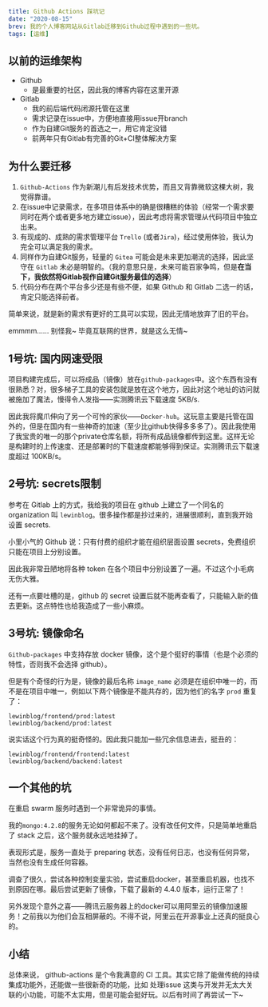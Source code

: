 ```yaml lw-blog-meta
title: Github Actions 踩坑记
date: "2020-08-15"
brev: 我的个人博客网站从Gitlab迁移到Github过程中遇到的一些坑。
tags: [运维]
```

## 以前的运维架构

- Github
    + 是最重要的社区，因此我的博客内容在这里开源
- Gitlab
    + 我的前后端代码闭源托管在这里
    + 需求记录在issue中，方便地直接用issue开branch
    + 作为自建Git服务的首选之一，用它肯定没错
    + 前两年只有Gitlab有完善的Git+CI整体解决方案

## 为什么要迁移

1. `Github-Actions` 作为新潮儿有后发技术优势，而且又背靠微软这棵大树，我觉得靠谱。
2. 在issue中记录需求，在多项目体系中的确是很糟糕的体验（经常一个需求要同时在两个或者更多地方建立issue），因此考虑将需求管理从代码项目中独立出来。
3. 有现成的、成熟的需求管理平台 `Trello` (或者`Jira`)，经过使用体验，我认为完全可以满足我的需求。
4. 同样作为自建Git服务，轻量的 `Gitea` 可能会是未来更加潮流的选择，因此坚守在 `Gitlab` 未必是明智的。（我的意思只是，未来可能百家争鸣，但是**在当下，我依然将Gitlab视作自建Git服务最佳的选择**）
5. 代码分布在两个平台多少还是有些不便，如果 Github 和 Gitlab 二选一的话，肯定只能选择前者。

简单来说，就是新的需求有更好的工具可以实现，因此无情地放弃了旧的平台。

emmmm…… 别怪我~ 毕竟互联网的世界，就是这么无情~

## 1号坑: 国内网速受限

项目构建完成后，可以将成品（镜像）放在`github-packages`中。这个东西有没有很熟悉？对，很多梯子工具的安装包就是放在这个地方，因此对这个地址的访问就被施加了魔法，慢得令人发指——实测腾讯云下载速度 5KB/s.

因此我将魔爪伸向了另一个可怜的家伙——`Docker-hub`。这玩意主要是托管在国外的，但是在国内有一些神奇的加速（至少比github快得多多多了）。因此我使用了我宝贵的唯一的那个private仓库名额，将所有成品镜像都传到这里。这样无论是构建时的上传速度、还是部署时的下载速度都能够得到保证。实测腾讯云下载速度超过 100KB/s。

## 2号坑: secrets限制

参考在 Gitlab 上的方式，我给我的项目在 github 上建立了一个同名的 organization 叫 `lewinblog`。很多操作都是抄过来的，进展很顺利，直到我开始设置 secrets.

小里小气的 Github 说：只有付费的组织才能在组织层面设置 secrets，免费组织只能在项目上分别设置。

因此我非常丑陋地将各种 token 在各个项目中分别设置了一遍。不过这个小毛病无伤大雅。

还有一点要吐槽的是，github 的 secret 设置后就不能再查看了，只能输入新的值去更新。这点特性也给我造成了一些小麻烦。

## 3号坑: 镜像命名

`Github-packages` 中支持存放 docker 镜像，这个是个挺好的事情（也是个必须的特性，否则我不会选择 github）。

但是有个奇怪的行为是，镜像的最后名称 `image_name` 必须是在组织中唯一的，而不是在项目中唯一，例如以下两个镜像是不能共存的，因为他们的名字 `prod` 重复了：

```text
lewinblog/frontend/prod:latest
lewinblog/backend/prod:latest
```

说实话这个行为真的挺奇怪的。因此我只能加一些冗余信息进去，挺丑的：

```text
lewinblog/frontend/frontend:latest
lewinblog/backend/backend:latest
```

## 一个其他的坑

在重启 swarm 服务时遇到一个非常诡异的事情。

我的`mongo:4.2.8`的服务无论如何都起不来了。没有改任何文件，只是简单地重启了 stack 之后，这个服务就永远地挂掉了。

表现形式是，服务一直处于 preparing 状态，没有任何日志，也没有任何异常，当然也没有生成任何容器。

调查了很久，尝试各种控制变量实验，尝试重启docker，甚至重启机器，也找不到原因在哪。最后尝试更新了镜像，下载了最新的 4.4.0 版本，运行正常了！

另外发现个意外之喜——腾讯云服务器上的docker可以用阿里云的镜像加速服务！之前我以为他们会互相屏蔽的。不得不说，阿里云在开源事业上还真的挺良心的。

## 小结

总体来说， github-actions 是个令我满意的 CI 工具。其实它除了能做传统的持续集成功能外，还能做一些很新奇的功能，比如 处理issue 这类与开发并无太大关联的小功能，可能不太实用，但是可能会挺好玩。以后有时间了再尝试一下~
